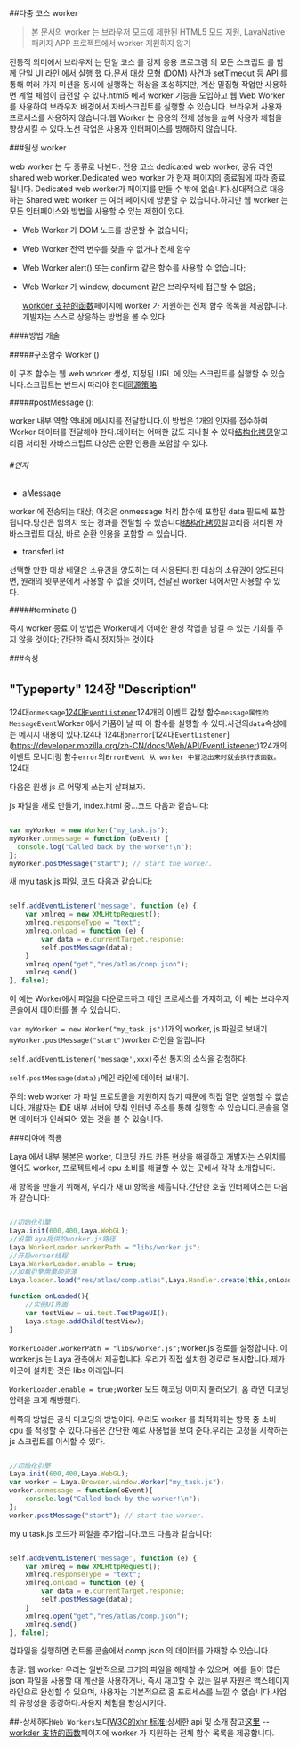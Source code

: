 ##다중 코스 worker

> 본 문서의 worker 는 브라우저 모드에 제한된 HTML5 모드 지원, LayaNative 패키지 APP 프로젝트에서 worker 지원하지 않기

전통적 의미에서 브라우저 는 단일 코스 를 강제 응용 프로그램 의 모든 스크립트 를 함께 단일 UI 라인 에서 실행 했 다.문서 대상 모형 (DOM) 사건과 setTimeout 등 API 를 통해 여러 가지 미션을 동시에 실행하는 허상을 조성하지만, 계산 밀집형 작업만 사용하면 계열 체험이 급전할 수 있다.html5 에서 worker 기능을 도입하고 웹 Web Worker 를 사용하여 브라우저 배경에서 자바스크립트를 실행할 수 있습니다. 브라우저 사용자 프로세스를 사용하지 않습니다.웹 Worker 는 응용의 전체 성능을 높여 사용자 체험을 향상시킬 수 있다.노선 작업은 사용자 인터페이스를 방해하지 않습니다.

###원생 worker

web worker 는 두 종류로 나뉜다. 전용 코스 dedicated web worker, 공유 라인 shared web worker.Dedicated web worker 가 현재 페이지의 종료됨에 따라 종료됩니다. Dedicated web worker가 페이지를 만들 수 밖에 없습니다.상대적으로 대응하는 Shared web worker 는 여러 페이지에 방문할 수 있습니다.하지만 웹 worker 는 모든 인터페이스와 방법을 사용할 수 있는 제한이 있다.

- Web Worker 가 DOM 노드를 방문할 수 없습니다;

- Web Worker 전역 변수를 찾을 수 없거나 전체 함수

- Web Worker alert() 또는 confirm 같은 함수를 사용할 수 없습니다;

- Web Worker 가 window, document 같은 브라우저에 접근할 수 없음;


  [workder 支持的函数](https://developer.mozilla.org/En/DOM/Worker/Functions_available_to_workers)페이지에 worker 가 지원하는 전체 함수 목록을 제공합니다.개발자는 스스로 상응하는 방법을 볼 수 있다.

####방법 개술

#####구조함수 Worker ()

이 구조 함수는 웹 web worker 생성, 지정된 URL 에 있는 스크립트를 실행할 수 있습니다.스크립트는 반드시 따라야 한다[同源策略](https://developer.mozilla.org/en/Same_origin_policy_for_JavaScript).

#####postMessage ():

worker 내부 역할 역내에 메시지를 전달합니다.이 방법은 1개의 인자를 접수하여 Worker 데이터를 전달해야 한다.데이터는 어떠한 값도 지나칠 수 있다[结构化拷贝](http://www.whatwg.org/specs/web-apps/current-work/multipage/common-dom-interfaces.html%3Ch1%3Etransferable)알고리즘 처리된 자바스크립트 대상은 순환 인용을 포함할 수 있다.

###### #인자

- aMessage

worker 에 전송되는 대상; 이것은 onmessage 처리 함수에 포함된 data 필드에 포함됩니다.당신은 임의치 또는 경과를 전달할 수 있습니다[结构化拷贝](http://www.whatwg.org/specs/web-apps/current-work/multipage/common-dom-interfaces.html%3Ch1%3Etransferable)알고리즘 처리된 자바스크립트 대상, 바로 순환 인용을 포함할 수 있습니다.

- transferList

선택할 만한 대상 배열은 소유권을 양도하는 데 사용된다.한 대상의 소유권이 양도된다면, 원래의 윗부분에서 사용할 수 없을 것이며, 전달된 worker 내에서만 사용할 수 있다.

#####terminate ()

즉시 worker 종료.이 방법은 Worker에게 어떠한 완성 작업을 남길 수 있는 기회를 주지 않을 것이다; 간단한 즉시 정지하는 것이다



###속성

"Typeperty" 124장 "Description"
------------------------------------------------------------------------------------------------------------------------------------------------------------------------------------------------------------------------------------------------------------------------------------------------------------------------------
124대`onmessage`[124대`EventListener`](https://developer.mozilla.org/zh-CN/docs/Web/API/EventListeener)124개의 이벤트 감청 함수`message属性的MessageEvent`Worker 에서 거품이 날 때 이 함수를 실행할 수 있다.사건의`data`속성에는 메시지 내용이 있다.124대
124대`onerror`[124대`EventListener`] (https://developer.mozilla.org/zh-CN/docs/Web/API/EventListeener)124개의 이벤트 모니터링 함수`error`의`ErrorEvent 从 worker 中冒泡出来时就会执行该函数。`124대

다음은 원생 js 로 어떻게 쓰는지 살펴보자.

js 파일을 새로 만들기, index.html 중...코드 다음과 같습니다:


```typescript

var myWorker = new Worker("my_task.js");
myWorker.onmessage = function (oEvent) {
  console.log("Called back by the worker!\n");
};
myWorker.postMessage("start"); // start the worker.
```


새 myu task.js 파일, 코드 다음과 같습니다:


```typescript

self.addEventListener('message', function (e) {
    var xmlreq = new XMLHttpRequest();
    xmlreq.responseType = "text";
    xmlreq.onload = function (e) {
        var data = e.currentTarget.response;
        self.postMessage(data);
    }
    xmlreq.open("get","res/atlas/comp.json");
    xmlreq.send()
}, false);
```


이 예는 Worker에서 파일을 다운로드하고 메인 프로세스를 가재하고, 이 예는 브라우저 콘솔에서 데이터를 볼 수 있습니다.

`var myWorker = new Worker("my_task.js")`1개의 worker, js 파일로 보내기`myWorker.postMessage("start")`worker 라인을 알립니다.

`self.addEventListener('message',xxx)`주선 통지의 소식을 감청하다.

`self.postMessage(data);`메인 라인에 데이터 보내기.

주의: web worker 가 파일 프로토콜을 지원하지 않기 때문에 직접 열면 실행할 수 없습니다. 개발자는 IDE 내부 서버에 맞춰 인터넷 주소를 통해 실행할 수 있습니다.콘솔을 열면 데이터가 인쇄되어 있는 것을 볼 수 있습니다.



###리야에 적용

Laya 에서 내부 봉본은 worker, 디코딩 카드 카톤 현상을 해결하고 개발자는 스위치를 열어도 worker, 프로젝트에서 cpu 소비를 해결할 수 있는 곳에서 각각 소개합니다.

새 항목을 만들기 위해서, 우리가 새 ui 항목을 세웁니다.간단한 호출 인터페이스는 다음과 같습니다:


```typescript

//初始化引擎
Laya.init(600,400,Laya.WebGL);
//设置Laya提供的worker.js路径
Laya.WorkerLoader.workerPath = "libs/worker.js";
//开启worker线程
Laya.WorkerLoader.enable = true;
//加载引擎需要的资源
Laya.loader.load("res/atlas/comp.atlas",Laya.Handler.create(this,onLoaded));

function onLoaded(){
    //实例UI界面
    var testView = ui.test.TestPageUI();
    Laya.stage.addChild(testView);
}
```




 `WorkerLoader.workerPath = "libs/worker.js";`worker.js 경로를 설정합니다. 이 worker.js 는 Laya 관측에서 제공합니다. 우리가 직접 설치한 경로로 복사합니다.제가 이곳에 설치한 것은 libs 아래입니다.

`WorkerLoader.enable = true;`worker 모드 해코딩 이미지 불러오기, 홈 라인 디코딩 압력을 크게 해방했다.

위쪽의 방법은 공식 디코딩의 방법이다. 우리도 worker 를 최적화하는 항목 중 소비 cpu 를 적정할 수 있다.다음은 간단한 예로 사용법을 보여 준다.우리는 교정을 시작하는 js 스크립트를 이식할 수 있다.


```typescript

//初始化引擎
Laya.init(600,400,Laya.WebGL);
var worker = Laya.Browser.window.Worker("my_task.js");
worker.onmessage = function(oEvent){
    console.log("Called back by the worker!\n");
};
worker.postMessage("start"); // start the worker.
```


my u task.js 코드가 파일을 추가합니다.코드 다음과 같습니다:


```javascript

self.addEventListener('message', function (e) {
    var xmlreq = new XMLHttpRequest();
    xmlreq.responseType = "text";
    xmlreq.onload = function (e) {
        var data = e.currentTarget.response;
        self.postMessage(data);
    }
    xmlreq.open("get","res/atlas/comp.json");
    xmlreq.send()
}, false);
```


컴파일을 실행하면 컨트롤 콘솔에서 comp.json 의 데이터를 가재할 수 있습니다.

총괄: 웹 worker 우리는 일반적으로 크기의 파일을 해제할 수 있으며, 예를 들어 많은 json 파일을 사용할 때 계산을 사용하거나, 즉시 재고할 수 있는 일부 자원은 백스테이지 라인으로 완성할 수 있으며, 사용자는 기본적으로 홈 프로세스를 느낄 수 없습니다.사업의 유창성을 증강하다.사용자 체험을 향상시키다.

##-상세하다`Web Workers`보다[W3C的xhr 标准](https://www.w3.org/TR/workers/);상세한 api 및 소개 참고[这里](https://developer.mozilla.org/en-US/docs/Web/API/Worker/)
--[workder 支持的函数](https://developer.mozilla.org/En/DOM/Worker/Functions_available_to_workers)페이지에 worker 가 지원하는 전체 함수 목록을 제공합니다.